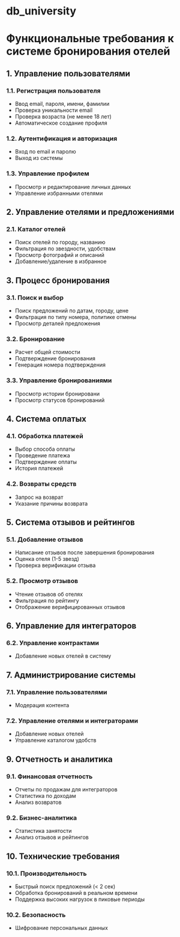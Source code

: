 # db_university

# Функциональные требования к системе бронирования отелей

## 1. Управление пользователями

### 1.1. Регистрация пользователя
- Ввод email, пароля, имени, фамилии
- Проверка уникальности email
- Проверка возраста (не менее 18 лет)
- Автоматическое создание профиля

### 1.2. Аутентификация и авторизация
- Вход по email и паролю
- Выход из системы

### 1.3. Управление профилем
- Просмотр и редактирование личных данных
- Управление избранными отелями

## 2. Управление отелями и предложениями

### 2.1. Каталог отелей
- Поиск отелей по городу, названию
- Фильтрация по звездности, удобствам
- Просмотр фотографий и описаний
- Добавление/удаление в избранное

## 3. Процесс бронирования

### 3.1. Поиск и выбор
- Поиск предложений по датам, городу, цене
- Фильтрация по типу номера, политике отмены
- Просмотр деталей предложения

### 3.2. Бронирование
- Расчет общей стоимости
- Подтверждение бронирования
- Генерация номера подтверждения

### 3.3. Управление бронированиями
- Просмотр истории бронировани
- Просмотр статусов бронирований

## 4. Система оплатыx

### 4.1. Обработка платежей
- Выбор способа оплаты
- Проведение платежа
- Подтверждение оплаты
- История платежей

### 4.2. Возвраты средств
- Запрос на возврат
- Указание причины возврата

## 5. Система отзывов и рейтингов

### 5.1. Добавление отзывов
- Написание отзывов после завершения бронирования
- Оценка отеля (1-5 звезд)
- Проверка верификации отзыва

### 5.2. Просмотр отзывов
- Чтение отзывов об отелях
- Фильтрация по рейтингу
- Отображение верифицированных отзывов

## 6. Управление для интеграторов

### 6.2. Управление контрактами
- Добавление новых отелей в систему

## 7. Администрирование системы

### 7.1. Управление пользователями
- Модерация контента

### 7.2. Управление отелями и интеграторами
- Добавление новых отелей
- Управление каталогом удобств

## 9. Отчетность и аналитика

### 9.1. Финансовая отчетность
- Отчеты по продажам для интеграторов
- Статистика по доходам
- Анализ возвратов

### 9.2. Бизнес-аналитика
- Статистика занятости
- Анализ отзывов и рейтингов

## 10. Технические требования

### 10.1. Производительность
- Быстрый поиск предложений (< 2 сек)
- Обработка бронирований в реальном времени
- Поддержка высоких нагрузок в пиковые периоды

### 10.2. Безопасность
- Шифрование персональных данных
